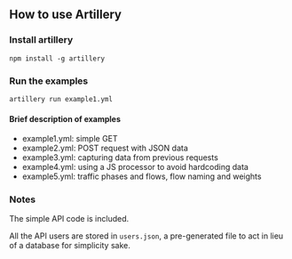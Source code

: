 ## How to use Artillery


### Install artillery

```
npm install -g artillery
```


### Run the examples

```
artillery run example1.yml
```


#### Brief description of examples

* example1.yml: simple GET
* example2.yml: POST request with JSON data
* example3.yml: capturing data from previous requests
* example4.yml: using a JS processor to avoid hardcoding data
* example5.yml: traffic phases and flows, flow naming and weights


### Notes

The simple API code is included.

All the API users are stored in `users.json`, a pre-generated file to act in lieu of a database for simplicity sake.

